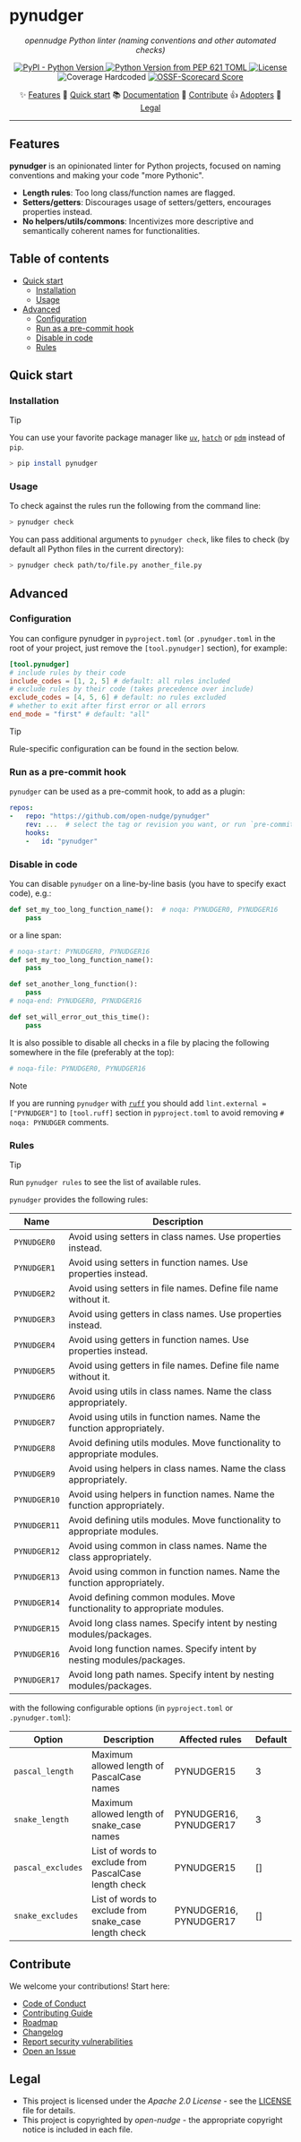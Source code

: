 <!--
SPDX-FileCopyrightText: © 2025 open-nudge <https://github.com/open-nudge>
SPDX-FileContributor: szymonmaszke <github@maszke.co>

SPDX-License-Identifier: Apache-2.0
-->

# pynudger

<!-- mkdocs remove start -->

<!-- vale off -->

<!-- pyml disable-num-lines 30 line-length-->

<p align="center">
    <em>opennudge Python linter (naming conventions and other automated checks)</em>
</p>

<div align="center">

<a href="https://pypi.org/project/pynudger">![PyPI - Python Version](https://img.shields.io/pypi/v/pynudger?style=for-the-badge&label=release&labelColor=grey&color=blue)
</a>
<a href="https://pypi.org/project/pynudger">![Python Version from PEP 621 TOML](https://img.shields.io/python/required-version-toml?tomlFilePath=https%3A%2F%2Fraw.githubusercontent.com%2Fopen-nudge%2Fpynudger%2Fmain%2Fpyproject.toml&style=for-the-badge&label=python&labelColor=grey&color=blue)
</a>
<a href="https://opensource.org/licenses/Apache-2.0">![License](https://img.shields.io/badge/License-Apache_2.0-blue?style=for-the-badge)
</a>
<a>![Coverage Hardcoded](https://img.shields.io/badge/coverage-100%25-green?style=for-the-badge)
</a>
<a href="https://scorecard.dev/viewer/?uri=github.com/open-nudge/pynudger">![OSSF-Scorecard Score](https://img.shields.io/ossf-scorecard/github.com/open-nudge/pynudger?style=for-the-badge&label=OSSF)
</a>

</div>

<p align="center">
✨ <a href="#features">Features</a>
🚀 <a href="#quick-start">Quick start</a>
📚 <a href="https://open-nudge.github.io/pynudger">Documentation</a>
🤝 <a href="#contribute">Contribute</a>
👍 <a href="https://github.com/open-nudge/pynudger/blob/main/ADOPTERS.md">Adopters</a>
📜 <a href="#legal">Legal</a>
</p>
<!-- vale on -->

______________________________________________________________________

<!-- mkdocs remove end -->

## Features

__pynudger__ is an opinionated linter for Python projects, focused on
naming conventions and making your code "more Pythonic".

- __Length rules__: Too long class/function names are flagged.
- __Setters/getters__: Discourages usage of setters/getters,
    encourages properties instead.
- __No helpers/utils/commons__: Incentivizes more descriptive
    and semantically coherent names for functionalities.

## Table of contents

- [Quick start](#quick-start)
    - [Installation](#installation)
    - [Usage](#usage)
- [Advanced](#advanced)
    - [Configuration](#configuration)
    - [Run as a pre-commit hook](#run-as-a-pre-commit-hook)
    - [Disable in code](#disable-in-code)
    - [Rules](#rules)

## Quick start

### Installation

> [!TIP]
> You can use your favorite package manager like
> [`uv`](https://github.com/astral-sh/uv),
> [`hatch`](https://github.com/pypa/hatch)
> or [`pdm`](https://github.com/pdm-project/pdm)
> instead of `pip`.

```sh
> pip install pynudger
```

### Usage

To check against the rules run the following from the command line:

```sh
> pynudger check
```

You can pass additional arguments to `pynudger check`, like files
to check (by default all Python files in the current directory):

```sh
> pynudger check path/to/file.py another_file.py
```

## Advanced

### Configuration

You can configure pynudger in `pyproject.toml` (or `.pynudger.toml`
in the root of your project, just remove the `[tool.pynudger]` section),
for example:

```toml
[tool.pynudger]
# include rules by their code
include_codes = [1, 2, 5] # default: all rules included
# exclude rules by their code (takes precedence over include)
exclude_codes = [4, 5, 6] # default: no rules excluded
# whether to exit after first error or all errors
end_mode = "first" # default: "all"
```

> [!TIP]
> Rule-specific configuration can be found in the section below.

### Run as a pre-commit hook

`pynudger` can be used as a pre-commit hook, to add as a plugin:

```yaml
repos:
-   repo: "https://github.com/open-nudge/pynudger"
    rev: ...  # select the tag or revision you want, or run `pre-commit autoupdate`
    hooks:
    -   id: "pynudger"
```

### Disable in code

You can disable `pynudger` on a line-by-line basis
(you have to specify exact code), e.g.:

```python
def set_my_too_long_function_name():  # noqa: PYNUDGER0, PYNUDGER16
    pass
```

or a line span:

```python
# noqa-start: PYNUDGER0, PYNUDGER16
def set_my_too_long_function_name():
    pass

def set_another_long_function():
    pass
# noqa-end: PYNUDGER0, PYNUDGER16

def set_will_error_out_this_time():
    pass
```

It is also possible to disable all checks in a file
by placing the following somewhere in the file (preferably at the top):

```python
# noqa-file: PYNUDGER0, PYNUDGER16
```

> [!NOTE]
> If you are running `pynudger` with
> [`ruff`](https://github.com/astral-sh/ruff) you should add
> `lint.external = ["PYNUDGER"]` to `[tool.ruff]` section in
> `pyproject.toml` to avoid removing `# noqa: PYNUDGER` comments.

### Rules

> [!TIP]
> Run `pynudger rules` to see the list of available rules.

`pynudger` provides the following rules:

<!-- pyml disable-num-lines 25 line-length-->

| Name         | Description                                                               |
| ------------ | ------------------------------------------------------------------------- |
| `PYNUDGER0`  | Avoid using setters in class names. Use properties instead.               |
| `PYNUDGER1`  | Avoid using setters in function names. Use properties instead.            |
| `PYNUDGER2`  | Avoid using setters in file names. Define file name without it.           |
| `PYNUDGER3`  | Avoid using getters in class names. Use properties instead.               |
| `PYNUDGER4`  | Avoid using getters in function names. Use properties instead.            |
| `PYNUDGER5`  | Avoid using getters in file names. Define file name without it.           |
| `PYNUDGER6`  | Avoid using utils in class names. Name the class appropriately.           |
| `PYNUDGER7`  | Avoid using utils in function names. Name the function appropriately.     |
| `PYNUDGER8`  | Avoid defining utils modules. Move functionality to appropriate modules.  |
| `PYNUDGER9`  | Avoid using helpers in class names. Name the class appropriately.         |
| `PYNUDGER10` | Avoid using helpers in function names. Name the function appropriately.   |
| `PYNUDGER11` | Avoid defining utils modules. Move functionality to appropriate modules.  |
| `PYNUDGER12` | Avoid using common in class names. Name the class appropriately.          |
| `PYNUDGER13` | Avoid using common in function names. Name the function appropriately.    |
| `PYNUDGER14` | Avoid defining common modules. Move functionality to appropriate modules. |
| `PYNUDGER15` | Avoid long class names. Specify intent by nesting modules/packages.       |
| `PYNUDGER16` | Avoid long function names. Specify intent by nesting modules/packages.    |
| `PYNUDGER17` | Avoid long path names. Specify intent by nesting modules/packages.        |

with the following configurable options (in `pyproject.toml`
or `.pynudger.toml`):

<!-- pyml disable-num-lines 10 line-length-->

| Option            | Description                                           | Affected rules         | Default |
| ----------------- | ----------------------------------------------------- | ---------------------- | ------- |
| `pascal_length`   | Maximum allowed length of PascalCase names            | PYNUDGER15             | 3       |
| `snake_length`    | Maximum allowed length of snake_case names            | PYNUDGER16, PYNUDGER17 | 3       |
| `pascal_excludes` | List of words to exclude from PascalCase length check | PYNUDGER15             | []      |
| `snake_excludes`  | List of words to exclude from snake_case length check | PYNUDGER16, PYNUDGER17 | []      |

## Contribute

<!-- md-dead-link-check: off -->

<!-- mkdocs remove start -->

We welcome your contributions! Start here:

- [Code of Conduct](/CODE_OF_CONDUCT.md)
- [Contributing Guide](/CONTRIBUTING.md)
- [Roadmap](/ROADMAP.md)
- [Changelog](/CHANGELOG.md)
- [Report security vulnerabilities](/SECURITY.md)
- [Open an Issue](https://github.com/open-nudge/pynudger/issues)

## Legal

- This project is licensed under the _Apache 2.0 License_ - see
    the [LICENSE](/LICENSE.md) file for details.
- This project is copyrighted by _open-nudge_ - the
    appropriate copyright notice is included in each file.

<!-- mkdocs remove end -->

<!-- md-dead-link-check: on -->
